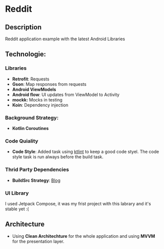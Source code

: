 # Reddit

## Description
Reddit application example with the latest Android Libraries

## Technologie:

### Libraries
- **Retrofit**: Requests
- **Gson**: Map responses from requests
- **Android ViewModels**
- **Android flow**: UI updates from ViewModel to Activity
- **mockk:** Mocks in testing
- **Koin**: Dependency injection

### Background Strategy:
- **Kotlin Coroutines**

### Code Quiality
- **Code Style**: Added task using [ktlint](https://github.com/pinterest/ktlint) to keep a good code styel. The code style task is run always before the build task.

###  Thrid Party Dependencies
- **BuildSrc Strategy**: [Blog](https://proandroiddev.com/gradle-dependency-management-with-kotlin-94eed4df9a28)

### UI Library
I used Jetpack Compose, it was my frist project with this labrary and it's stable yet :(

## Architecture
- Using **Clean Architechture** for the whole application and using **MVVM** for the presentation layer.
